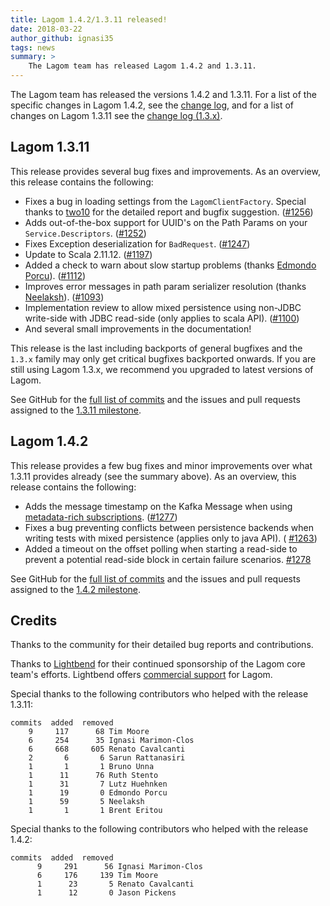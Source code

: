 ```yaml
---
title: Lagom 1.4.2/1.3.11 released!
date: 2018-03-22
author_github: ignasi35
tags: news
summary: >
    The Lagom team has released Lagom 1.4.2 and 1.3.11.
---
```


The Lagom team has released the versions 1.4.2 and 1.3.11. For a list of the specific changes in Lagom 1.4.2, see the [change log](/changelog.html), and for a list of changes on Lagom 1.3.11 see the [change log (1.3.x)](/changelog-1.3.x.html).

## Lagom 1.3.11

This release provides several bug fixes and improvements. As an overview, this release contains the following:

- Fixes a bug in loading settings from the `LagomClientFactory`. Special thanks to [two10](https://github.com/two10) for the detailed report and bugfix suggestion. ([#1256](https://github.com/lagom/lagom/pull/1256))
- Adds out-of-the-box support for UUID's on the Path Params on your `Service.Descriptors`. ([#1252](https://github.com/lagom/lagom/issues/1252))
- Fixes Exception deserialization for `BadRequest`. ([#1247](https://github.com/lagom/lagom/issues/1247))
- Update to Scala 2.11.12. ([#1197](https://github.com/lagom/lagom/issues/1197))
- Added a check to warn about slow startup problems (thanks [Edmondo Porcu](https://github.com/edmondo1984)).  ([#1112](https://github.com/lagom/lagom/issues/1112))
- Improves error messages in path param serializer resolution (thanks [Neelaksh](https://github.com/silver-soule)). ([#1093](https://github.com/lagom/lagom/issues/1093))
- Implementation review to allow mixed persistence using non-JDBC write-side with JDBC read-side (only applies to scala API). ([#1100](https://github.com/lagom/lagom/pull/1100))
- And several small improvements in the documentation!

This release is the last including backports of general bugfixes and the `1.3.x` family may only get critical bugfixes backported onwards. If you are still using Lagom 1.3.x, we recommend you upgraded to latest versions of Lagom.

See GitHub for the [full list of commits](https://github.com/lagom/lagom/compare/1.3.10...1.3.11) and the issues and pull requests assigned to the [1.3.11 milestone](https://github.com/lagom/lagom/milestone/24?closed=1).

## Lagom 1.4.2

This release provides a few bug fixes and minor improvements over what 1.3.11 provides already (see the summary above). As an overview, this release contains the following:

- Adds the message timestamp on the Kafka Message when using [metadata-rich subscriptions](https://www.lagomframework.com/documentation/1.4.x/scala/MessageBrokerApi.html#Consuming-message-metadata).  ([#1277](https://github.com/lagom/lagom/issues/1277))
- Fixes a bug preventing conflicts between persistence backends when writing tests with mixed persistence (applies only to java API). ( [#1263](https://github.com/lagom/lagom/issues/1263))
- Added a timeout on the offset polling when starting a read-side to prevent a potential read-side block in certain failure scenarios. [#1278](https://github.com/lagom/lagom/issues/1278)

See GitHub for the [full list of commits](https://github.com/lagom/lagom/compare/1.4.1...1.4.2) and the issues and pull requests assigned to the [1.4.2 milestone](https://github.com/lagom/lagom/milestone/28?closed=1).


## Credits

Thanks to the community for their detailed bug reports and contributions.

Thanks to [Lightbend](https://www.lightbend.com) for their continued sponsorship of the Lagom core team's efforts. Lightbend offers [commercial support](https://www.lightbend.com/subscription) for Lagom.


Special thanks to the following contributors who helped with the release 1.3.11:

```
commits  added  removed
    9     117      68 Tim Moore
    6     254      35 Ignasi Marimon-Clos
    6     668     605 Renato Cavalcanti
    2       6       6 Sarun Rattanasiri
    1       1       1 Bruno Unna
    1      11      76 Ruth Stento
    1      31       7 Lutz Huehnken
    1      19       0 Edmondo Porcu
    1      59       5 Neelaksh
    1       1       1 Brent Eritou
```

Special thanks to the following contributors who helped with the release 1.4.2:

```
commits  added  removed
      9     291      56 Ignasi Marimon-Clos
      6     176     139 Tim Moore
      1      23       5 Renato Cavalcanti
      1      12       0 Jason Pickens
```
